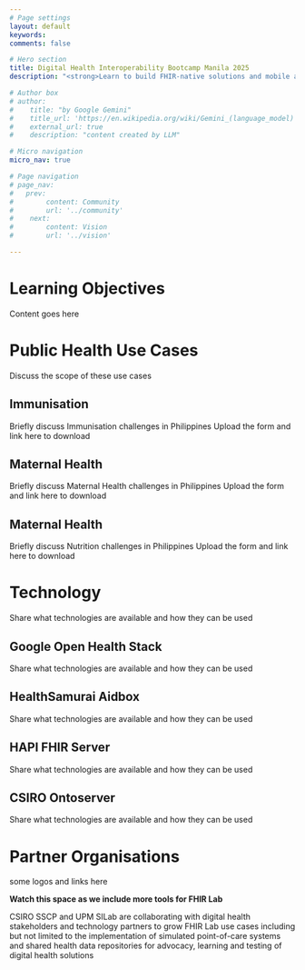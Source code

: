 ```yaml
---
# Page settings
layout: default
keywords:
comments: false

# Hero section
title: Digital Health Interoperability Bootcamp Manila 2025
description: "<strong>Learn to build FHIR-native solutions and mobile applications with guidance from the industry's top leaders<strong>"

# Author box
# author:
#    title: "by Google Gemini"
#    title_url: 'https://en.wikipedia.org/wiki/Gemini_(language_model)'
#    external_url: true
#    description: "content created by LLM"

# Micro navigation
micro_nav: true

# Page navigation
# page_nav:
#   prev:
#        content: Community
#        url: '../community'
#    next:
#        content: Vision
#        url: '../vision'

---
```

# Learning Objectives
  Content goes here

# Public Health Use Cases
  Discuss the scope of these use cases
  
## Immunisation
  Briefly discuss Immunisation challenges in Philippines
  Upload the form and link here to download
## Maternal Health
  Briefly discuss Maternal Health challenges in Philippines
  Upload the form and link here to download
## Maternal Health
  Briefly discuss Nutrition challenges in Philippines
  Upload the form and link here to download

# Technology
  Share what technologies are available and how they can be used
## Google Open Health Stack
  Share what technologies are available and how they can be used
## HealthSamurai Aidbox
  Share what technologies are available and how they can be used
## HAPI FHIR Server
  Share what technologies are available and how they can be used
## CSIRO Ontoserver
  Share what technologies are available and how they can be used
    
# Partner Organisations
  some logos and links here

<div class="callout callout--info">
<strong>Watch this space as we include more tools for FHIR Lab</strong>

<p>CSIRO SSCP and UPM SILab are collaborating with digital health stakeholders and technology partners to grow FHIR Lab use cases including but not limited to the implementation of simulated point-of-care systems and shared health data repositories for advocacy, learning and testing of digital health solutions</p> 
</div>

